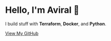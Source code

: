 <!DOCTYPE html>
<html lang="en">
<head>
  <meta charset="UTF-8" />
  <meta name="viewport" content="width=device-width, initial-scale=1.0" />
  <title>Aviral | DevOps Portfolio</title>
  <link rel="stylesheet" href="style.css" />
</head>
<body>
  <div class="container">
    <h1>Hello, I'm <span>Aviral</span> 👋</h1>
    <p>I build stuff with <strong>Terraform</strong>, <strong>Docker</strong>, and <strong>Python</strong>.</p>
    <a href="https://github.com/Aviral0" target="_blank">View My GitHub</a>
  </div>
</body>
</html>
